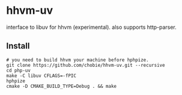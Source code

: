 hhvm-uv
=======

interface to libuv for hhvm (experimental). also supports http-parser.

## Install

```
# you need to build hhvm your machine before hphpize.
git clone https://github.com/chobie/hhvm-uv.git --recursive
cd php-uv
make -C libuv CFLAGS=-fPIC
hphpize
cmake -D CMAKE_BUILD_TYPE=Debug . && make

```